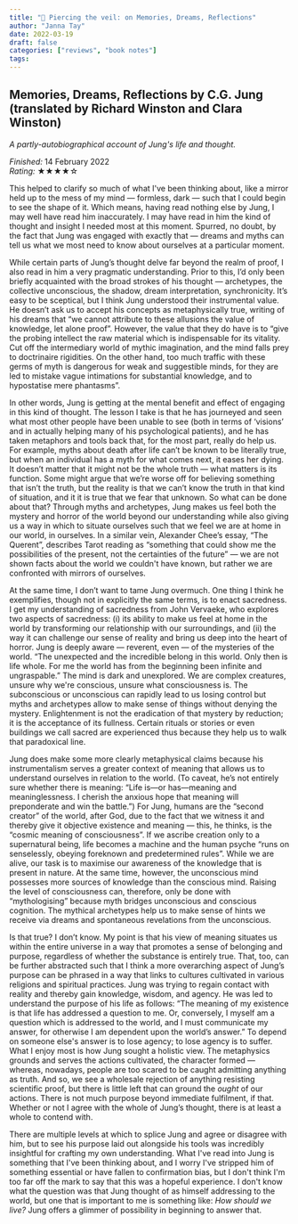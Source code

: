 ```yaml
---
title: "📕 Piercing the veil: on Memories, Dreams, Reflections"
author: "Janna Tay"
date: 2022-03-19
draft: false
categories: ["reviews", "book notes"]
tags:
---
```

## Memories, Dreams, Reflections by C.G. Jung (translated by Richard Winston and Clara Winston)

*A partly-autobiographical account of Jung's life and thought.*

*Finished:* 14 February 2022  
*Rating:* ★★★★☆

This helped to clarify so much of what I've been thinking about, like a mirror held up to the mess of my mind — formless, dark — such that I could begin to see the shape of it. Which means, having read nothing else by Jung, I may well have read him inaccurately. I may have read in him the kind of thought and insight I needed most at this moment. Spurred, no doubt, by the fact that Jung was engaged with exactly that — dreams and myths can tell us what we most need to know about ourselves at a particular moment.

While certain parts of Jung’s thought delve far beyond the realm of proof, I also read in him a very pragmatic understanding. Prior to this, I’d only been briefly acquainted with the broad strokes of his thought — archetypes, the collective unconscious, the shadow, dream interpretation, synchronicity. It’s easy to be sceptical, but I think Jung understood their instrumental value. He doesn’t ask us to accept his concepts as metaphysically true, writing of his dreams that “we cannot attribute to these allusions the value of knowledge, let alone proof”. However, the value that they do have is to “give the probing intellect the raw material which is indispensable for its vitality. Cut off the intermediary world of mythic imagination, and the mind falls prey to doctrinaire rigidities. On the other hand, too much traffic with these germs of myth is dangerous for weak and suggestible minds, for they are led to mistake vague intimations for substantial knowledge, and to hypostatise mere phantasms”.

In other words, Jung is getting at the mental benefit and effect of engaging in this kind of thought. The lesson I take is that he has journeyed and seen what most other people have been unable to see (both in terms of ‘visions’ and in actually helping many of his psychological patients), and he has taken metaphors and tools back that, for the most part, really do help us. For example, myths about death after life can’t be known to be literally true, but when an individual has a myth for what comes next, it eases her dying. It doesn’t matter that it might not be the whole truth — what matters is its function. Some might argue that we’re worse off for believing something that isn’t the truth, but the reality is that we can’t know the truth in that kind of situation, and it it is true that we fear that unknown. So what can be done about that? Through myths and archetypes, Jung makes us feel both the mystery and horror of the world beyond our understanding while also giving us a way in which to situate ourselves such that we feel we are at home in our world, in ourselves. In a similar vein, Alexander Chee’s essay, “The Querent”, describes Tarot reading as “something that could show me the possibilities of the present, not the certainties of the future” — we are not shown facts about the world we couldn't have known, but rather we are confronted with mirrors of ourselves.

At the same time, I don’t want to tame Jung overmuch. One thing I think he exemplifies, though not in explicitly the same terms, is to enact sacredness. I get my understanding of sacredness from John Vervaeke, who explores two aspects of sacredness: (i) its ability to make us feel at home in the world by transforming our relationship with our surroundings, and (ii) the way it can challenge our sense of reality and bring us deep into the heart of horror. Jung is deeply aware — reverent, even — of the mysteries of the world. “The unexpected and the incredible belong in this world. Only then is life whole. For me the world has from the beginning been infinite and ungraspable.” The mind is dark and unexplored. We are complex creatures, unsure why we're conscious, unsure what consciousness is. The subconscious or unconscious can rapidly lead to us losing control but myths and archetypes allow to make sense of things without denying the mystery. Enlightenment is not the eradication of that mystery by reduction; it is the acceptance of its fullness. Certain rituals or stories or even buildings we call sacred are experienced thus because they help us to walk that paradoxical line.

Jung does make some more clearly metaphysical claims because his instrumentalism serves a greater context of meaning that allows us to understand ourselves in relation to the world. (To caveat, he’s not entirely sure whether there is meaning: “Life is—or has—meaning and meaninglessness. I cherish the anxious hope that meaning will preponderate and win the battle.”) For Jung, humans are the “second creator” of the world, after God, due to the fact that we witness it and thereby give it objective existence and meaning — this, he thinks, is the “cosmic meaning of consciousness”. If we ascribe creation only to a supernatural being, life becomes a machine and the human psyche “runs on senselessly, obeying foreknown and predetermined rules”. While we are alive, our task is to maximise our awareness of the knowledge that is present in nature. At the same time, however, the unconscious mind possesses more sources of knowledge than the conscious mind. Raising the level of consciousness can, therefore, only be done with “mythologising” because myth bridges unconscious and conscious cognition. The mythical archetypes help us to make sense of hints we receive via dreams and spontaneous revelations from the unconscious.

Is that true? I don’t know. My point is that his view of meaning situates us within the entire universe in a way that promotes a sense of belonging and purpose, regardless of whether the substance is entirely true. That, too, can be further abstracted such that I think a more overarching aspect of Jung’s purpose can be phrased in a way that links to cultures cultivated in various religions and spiritual practices. Jung was trying to regain contact with reality and thereby gain knowledge, wisdom, and agency. He was led to understand the purpose of his life as follows: “The meaning of my existence is that life has addressed a question to me. Or, conversely, I myself am a question which is addressed to the world, and I must communicate my answer, for otherwise I am dependent upon the world’s answer.” To depend on someone else's answer is to lose agency; to lose agency is to suffer. What I enjoy most is how Jung sought a holistic view. The metaphysics grounds and serves the actions cultivated, the character formed — whereas, nowadays, people are too scared to be caught admitting anything as truth. And so, we see a wholesale rejection of anything resisting scientific proof, but there is little left that can ground the *ought* of our actions. There is not much purpose beyond immediate fulfilment, if that. Whether or not I agree with the whole of Jung’s thought, there is at least a whole to contend with.

There are multiple levels at which to splice Jung and agree or disagree with him, but to see his purpose laid out alongside his tools was incredibly insightful for crafting my own understanding. What I've read into Jung is something that I've been thinking about, and I worry I've stripped him of something essential or have fallen to confirmation bias, but I don't think I'm too far off the mark to say that this was a hopeful experience. I don't know what the question was that Jung thought of as himself addressing to the world, but one that is important to me is something like: *How should we live?* Jung offers a glimmer of possibility in beginning to answer that.
